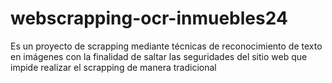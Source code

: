 # webscrapping-ocr-inmuebles24
Es un proyecto de scrapping mediante técnicas de reconocimiento de texto en imágenes con la finalidad de saltar las seguridades del sitio web que impide realizar el scrapping de manera tradicional
